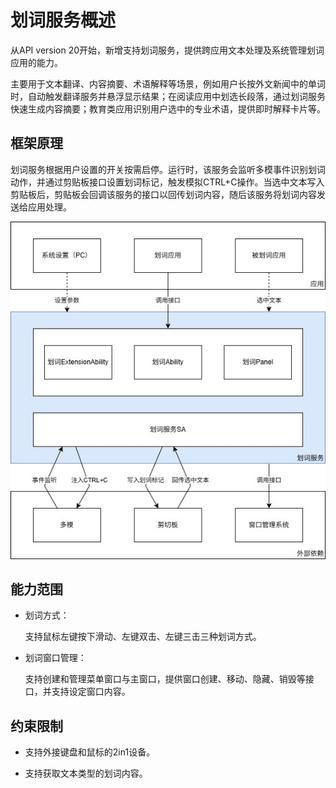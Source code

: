 # 划词服务概述

从API version 20开始，新增支持划词服务，提供跨应用文本处理及系统管理划词应用的能力。

主要用于文本翻译、内容摘要、术语解释等场景，例如用户长按外文新闻中的单词时，自动触发翻译服务并悬浮显示结果；在阅读应用中划选长段落，通过划词服务快速生成内容摘要；教育类应用识别用户选中的专业术语，提供即时解释卡片等。

## 框架原理

划词服务根据用户设置的开关按需启停。运行时，该服务会监听多模事件识别划词动作，并通过剪贴板接口设置划词标记，触发模拟CTRL+C操作。当选中文本写入剪贴板后，剪贴板会回调该服务的接口以回传划词内容，随后该服务将划词内容发送给应用处理。

![划词服务框架原理图](figures/selection-service-schematic.jpg)

## 能力范围

- 划词方式：

  支持鼠标左键按下滑动、左键双击、左键三击三种划词方式。

- 划词窗口管理：

  支持创建和管理菜单窗口与主窗口，提供窗口创建、移动、隐藏、销毁等接口，并支持设定窗口内容。

## 约束限制

- 支持外接键盘和鼠标的2in1设备。

- 支持获取文本类型的划词内容。
